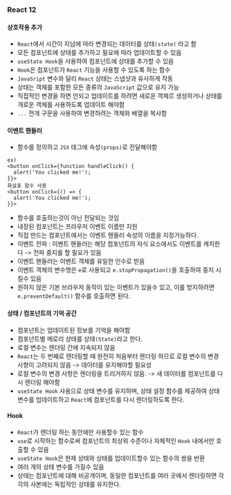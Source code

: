 ### React 12

#### 상호작용 추가
- `React`에서 시간이 지남에 따라 변경되는 데이터를 상태`(state)` 라고 함
- 모든 컴포넌트에 상태를 추가하고 필요에 따라 업데이트할 수 있음
- `useState Hook`을 사용하여 컴포넌트에 상태를 추가할 수 있음
- `Hook`은 컴포넌트가 `React` 기능을 사용할 수 있도록 하는 함수
- `JavaSript` 변수와 달리 `React` 상태는 스냅샷과 유사하게 작동
- 상태는 객체를 포함한 모든 종류의 `JavaScript` 값으로 유지 가능
- 직접적인 변경을 하면 안되고 업데이트를 하려면 새로운 객체르 생성하거나 상태를 개로운 객체를 사용하도록 업데이트 해야함
- `...` 전개 구문을 사용하여 변경하려는 객체와 배열을 복사함

#### 이벤트 핸들러 
- 함수를 정의하고 `JSX` 태그에 속성`(props)`로 전달해야함
```
ex)
<button onClick={function handleClick() {
  alert('You clicked me!');
}}>
화살표 함수 사용
<button onClick={() => {
  alert('You clicked me!');
}}>
```
- 함수를 호출하는것이 아닌 전달되는 것임
- 내장된 컴포넌트는 프라우저 이벤트 이름만 지원
- 직접 만드는 컴포넌트에서는 이벤트 헨들러 속성의 이름을 지정가능하다.
- 이벤트 전파 : 이벤트 핸들러는 해당 컴포넌트의 자식 요소에서도 이벤트를 캐치한다 -> 전파 중지를 할 필요가 있음
- 이벤트 핸들러는 이벤트 객체를 유일한 인수로 받음
- 이벤트 객체의 변수명은 `e`로 사용되고 `e.stopPropagation()`을 호출하여 중지 시킬수 있음
- 원하지 않은 기본 브라우저 동작이 있는 이벤트가 있을수 있고, 이를 방지하려면 `e.preventDefault()` 함수를 호출하면 된다.

#### 상태 / 컴포넌트의 기억 공간
- 컴포넌트는 업데이트된 정보를 기억을 해야함
- 컴포넌트별 메로리 상태를 상태`(State)`라고 한다.
- 로컬 변수는 렌더링 간에 지속되지 않음
- `React`는 두 번째로 렌더링할 때 완전히 처음부터 렌더링 하므로 로컬 변수의 변경 사항이 고려되지 않음 -> 데이터를 유지해야할 필요성
- 로컬 변수의 변경 사항은 렌더링을 트리거하지 않음. -> 새 데이터를 컴포넌트를 다시 렌더링 해야함
- `useState Hook` 사용으로 상태 변수를 유지하며, 상태 설정 함수를 제공하여 상태 변수를 업데이트하고 `React`에 컴포넌트를 다시 렌더링하도록 한다.

#### Hook
- `React`가 렌더링 하는 동안에만 사용할수 있는 함수
- `use`로 시작하는 함수로써 컴포넌트의 최상위 수준이나 자체적인 `Hook` 내에서만 호출할 수 있음
- `useState Hook`은 현재 상태와 상태를 업데이트할수 있는 함수의 쌍을 반환
- 여러 개의 상태 변수를 가질수 있음
- 상태는 컴포넌트에 대해 비공개이며, 동일한 컴포넌트를 여러 곳에서 렌더링하면 각각의 사본에는 독립적인 상태를 유지한다.